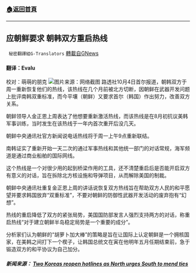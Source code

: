###  [:house:返回首頁](https://github.com/ourhimalayas/txt)
---


## 应朝鲜要求 朝韩双方重启热线
` 秘密翻譯組G-Translators` [轉載自GNews](https://gnews.org/zh-hans/1571982/)

#### 翻译：Evalu
校对：萌萌的朋克
![](https://assets.gnews.org/wp-content/uploads/2021/10/1-17.jpg)图片来源：网络截图
路透社10月4日首尔报道，朝韩双方于周一重新恢复他们的热线，该热线在几个月前被北方切断，因朝鲜在武器开发问题上批评南韩双重标准，而今平壤（朝鲜）又要求首尔（韩国）作出努力，改善双方关系。

朝鲜领导人金正恩上周表达了他想要重新激活热线，而该热线是在8月初抗议美韩军事训练，当时发生在该热线于一年内首次重开后没几天。

朝鲜中央通讯社官方新闻说电话热线将于周一上午9点重新联结。

南韩证实了重新开始一天二次的通过军事热线和其他统一部门的对话常规，海军频道是通过商业船舶的国际网线。

这个热线是一个对很少用的起到桥梁作用的工具，还不清楚重启后是否能开启双方有意义的对话，旨在拆除北方核设施和导弹项目，从而解除美国的制裁。

朝鲜中央通讯社重复金正恩上周的讲话说恢复双方热线旨在帮助双方人民的和平愿望并要求韩国放弃“双重标准”，不要对朝鲜的防御性武器开发活动的废弃抱有“幻想”。

热线的重启降低了双方的紧张局势，美国国防部发言人强烈支持两方的对话，称重启热线“对于建立朝鲜半岛稳定局势是一个重要的成分”。

分析家们认为朝鲜的“胡萝卜加大棒”的策略是旨在让国际上认定朝鲜是一个拥核国家，在美韩之间打下一个楔子，让韩国总统文在寅在他明年五月任期结束前，急于锻造双方的和平协议为自己加分。

##### 新闻来源： [Two Koreas reopen hotlines as North urges South to mend ties](https://www.reuters.com/world/asia-pacific/nkorea-says-inter-korean-hotlines-will-be-restored-monday-kcna-2021-10-03/)
